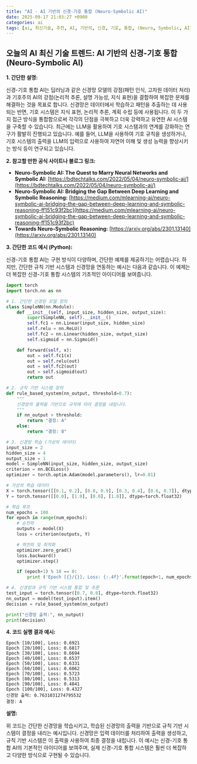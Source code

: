 ```yaml
---
title: "AI - AI 기반의 신경-기호 통합 (Neuro-Symbolic AI)"
date: 2025-09-17 21:03:27 +0900
categories: ai
tags: [ai, 최신기술, 추천, AI, 기반의, 신경, 기호, 통합, (Neuro, Symbolic, AI)]
---
```


## 오늘의 AI 최신 기술 트렌드: **AI 기반의 신경-기호 통합 (Neuro-Symbolic AI)**

**1. 간단한 설명:**

신경-기호 통합 AI는 딥러닝과 같은 신경망 모델의 강점(패턴 인식, 고차원 데이터 처리)과 기호주의 AI의 강점(논리적 추론, 설명 가능성, 지식 표현)을 결합하여 복잡한 문제를 해결하는 것을 목표로 합니다.  신경망은 데이터에서 학습하고 패턴을 추출하는 데 사용되는 반면, 기호 시스템은 지식 표현, 논리적 추론, 계획 수립 등에 사용됩니다.  이 두 가지 접근 방식을 통합함으로써 각각의 단점을 극복하고 더욱 강력하고 유연한 AI 시스템을 구축할 수 있습니다. 최근에는 LLM을 활용하여 기호 시스템과의 연계를 강화하는 연구가 활발히 진행되고 있습니다. 예를 들어, LLM을 사용하여 기호 규칙을 생성하거나, 기호 시스템의 출력을 LLM의 입력으로 사용하여 자연어 이해 및 생성 능력을 향상시키는 방식 등이 연구되고 있습니다.

**2. 참고할 만한 공식 사이트나 블로그 링크:**

*   **Neuro-Symbolic AI: The Quest to Marry Neural Networks and Symbolic AI:** [https://bdtechtalks.com/2022/05/04/neuro-symbolic-ai/](https://bdtechtalks.com/2022/05/04/neuro-symbolic-ai/)
*   **Neuro-Symbolic AI: Bridging the Gap Between Deep Learning and Symbolic Reasoning:** [https://medium.com/mlearning-ai/neuro-symbolic-ai-bridging-the-gap-between-deep-learning-and-symbolic-reasoning-ff151c93f2bc](https://medium.com/mlearning-ai/neuro-symbolic-ai-bridging-the-gap-between-deep-learning-and-symbolic-reasoning-ff151c93f2bc)
*   **Towards Neuro-Symbolic Reasoning:** [https://arxiv.org/abs/2301.13140](https://arxiv.org/abs/2301.13140)

**3. 간단한 코드 예시 (Python):**

신경-기호 통합 AI는 구현 방식이 다양하며, 간단한 예제를 제공하기는 어렵습니다. 하지만, 간단한 규칙 기반 시스템과 신경망을 연동하는 예시는 다음과 같습니다. 이 예제는 더 복잡한 신경-기호 통합 시스템의 기초적인 아이디어를 보여줍니다.

```python
import torch
import torch.nn as nn

# 1. 간단한 신경망 모델 정의
class SimpleNN(nn.Module):
    def __init__(self, input_size, hidden_size, output_size):
        super(SimpleNN, self).__init__()
        self.fc1 = nn.Linear(input_size, hidden_size)
        self.relu = nn.ReLU()
        self.fc2 = nn.Linear(hidden_size, output_size)
        self.sigmoid = nn.Sigmoid()

    def forward(self, x):
        out = self.fc1(x)
        out = self.relu(out)
        out = self.fc2(out)
        out = self.sigmoid(out)
        return out

# 2. 규칙 기반 시스템 정의
def rule_based_system(nn_output, threshold=0.7):
    """
    신경망의 출력을 기반으로 규칙에 따라 결정을 내립니다.
    """
    if nn_output > threshold:
        return "결정: A"
    else:
        return "결정: B"

# 3. 신경망 학습 (가상의 데이터)
input_size = 2
hidden_size = 4
output_size = 1
model = SimpleNN(input_size, hidden_size, output_size)
criterion = nn.BCELoss()
optimizer = torch.optim.Adam(model.parameters(), lr=0.01)

# 가상의 학습 데이터
X = torch.tensor([[0.1, 0.2], [0.8, 0.9], [0.3, 0.4], [0.6, 0.7]], dtype=torch.float32)
Y = torch.tensor([[0.0], [1.0], [0.0], [1.0]], dtype=torch.float32)

# 학습 루프
num_epochs = 100
for epoch in range(num_epochs):
    # 순전파
    outputs = model(X)
    loss = criterion(outputs, Y)

    # 역전파 및 최적화
    optimizer.zero_grad()
    loss.backward()
    optimizer.step()

    if (epoch+1) % 10 == 0:
        print ('Epoch [{}/{}], Loss: {:.4f}'.format(epoch+1, num_epochs, loss.item()))

# 4. 신경망과 규칙 기반 시스템 통합 및 추론
test_input = torch.tensor([0.7, 0.8], dtype=torch.float32)
nn_output = model(test_input).item()
decision = rule_based_system(nn_output)

print("신경망 출력:", nn_output)
print(decision)
```

**4. 코드 실행 결과 예시:**

```
Epoch [10/100], Loss: 0.6921
Epoch [20/100], Loss: 0.6817
Epoch [30/100], Loss: 0.6694
Epoch [40/100], Loss: 0.6537
Epoch [50/100], Loss: 0.6331
Epoch [60/100], Loss: 0.6062
Epoch [70/100], Loss: 0.5723
Epoch [80/100], Loss: 0.5313
Epoch [90/100], Loss: 0.4841
Epoch [100/100], Loss: 0.4327
신경망 출력: 0.7631031274795532
결정: A
```

**설명:**

위 코드는 간단한 신경망을 학습시키고, 학습된 신경망의 출력을 기반으로 규칙 기반 시스템이 결정을 내리는 예시입니다. 신경망은 입력 데이터를 처리하여 출력을 생성하고, 규칙 기반 시스템은 이 출력을 사용하여 최종 결정을 내립니다. 이 예시는 신경-기호 통합 AI의 기본적인 아이디어를 보여주며, 실제 신경-기호 통합 시스템은 훨씬 더 복잡하고 다양한 방식으로 구현될 수 있습니다.

